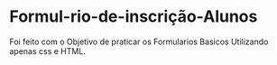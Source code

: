 # Formul-rio-de-inscrição-Alunos
Foi feito com o Objetivo de praticar os Formularios Basicos Utilizando apenas css e HTML.
